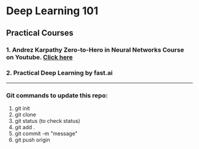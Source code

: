 # Deep Learning 101



## Practical Courses

### 1. Andrez Karpathy Zero-to-Hero in Neural Networks Course on Youtube. [Click here](https://karpathy.ai/zero-to-hero.html)
### 2. Practical Deep Learning by fast.ai





----------------------------------------------------------------------------------------------------------------------------------
### Git commands to update this repo:
1. git init
2. git clone <url> 
3. git status (to check status)
4. git add .
5. git commit -m "message"
6. git push origin <main>
